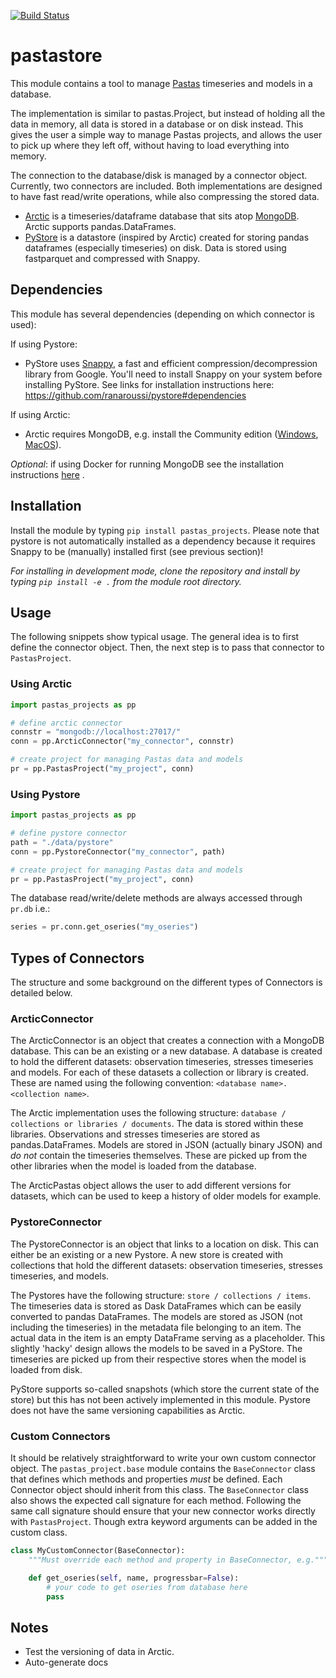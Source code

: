 [![Build Status](https://travis-ci.com/ArtesiaWater/pastas_projects.svg?branch=master)](https://travis-ci.com/ArtesiaWater/pastas_projects)

# pastastore

This module contains a tool to manage [Pastas](https://pastas.readthedocs.io/en/latest/) timeseries and models in a database.

The implementation is similar to pastas.Project, but instead of holding all the data in memory, all data is stored in a database or on disk instead. This gives the user a simple way to manage Pastas projects, and allows the user to pick up where they left off, without having to load everything into memory.

The connection to the database/disk is managed by a connector object. Currently, two connectors are included. Both implementations are designed to have fast read/write operations, while also compressing the stored data.
- [Arctic](https://arctic.readthedocs.io/en/latest/) is a timeseries/dataframe database that sits atop [MongoDB](https://www.mongodb.com). Arctic supports pandas.DataFrames.
- [PyStore](https://github.com/ranaroussi/pystore) is a datastore (inspired by Arctic) created for storing pandas dataframes (especially timeseries) on disk. Data is stored using fastparquet and compressed with Snappy.

## Dependencies
This module has several dependencies (depending on which connector is used):

If using Pystore:
- PyStore uses [Snappy](http://google.github.io/snappy/), a fast and efficient compression/decompression library from Google. You'll need to install Snappy on your system before installing PyStore. See links for installation instructions here: https://github.com/ranaroussi/pystore#dependencies

If using Arctic:
- Arctic requires MongoDB, e.g. install the Community edition ([Windows](https://fastdl.mongodb.org/win32/mongodb-win32-x86_64-2012plus-4.2.1-signed.msi), [MacOS](https://fastdl.mongodb.org/osx/mongodb-macos-x86_64-4.2.1.tgz)).

*Optional*: if using Docker for running MongoDB see the installation instructions [here]() .

## Installation
Install the module by typing `pip install pastas_projects`. Please note that pystore is not automatically installed as a dependency because it requires Snappy to be (manually) installed first (see previous section)!

_For installing in development mode, clone the repository and install by typing `pip install -e .` from the module root directory._

## Usage
The following snippets show typical usage. The general idea is to first define the connector object. Then, the next step is to pass that connector to `PastasProject`.

### Using Arctic

```python
import pastas_projects as pp

# define arctic connector
connstr = "mongodb://localhost:27017/"
conn = pp.ArcticConnector("my_connector", connstr)

# create project for managing Pastas data and models
pr = pp.PastasProject("my_project", conn)
```
### Using Pystore

```python
import pastas_projects as pp

# define pystore connector
path = "./data/pystore"
conn = pp.PystoreConnector("my_connector", path)

# create project for managing Pastas data and models
pr = pp.PastasProject("my_project", conn)
```

The database read/write/delete methods are always accessed through `pr.db` i.e.:
```python
series = pr.conn.get_oseries("my_oseries")
```

## Types of Connectors

The structure and some background on the different types of Connectors is detailed below.

### ArcticConnector
The ArcticConnector is an object that creates a connection with a MongoDB database. This can be an existing or a new database. A database is created to hold the different datasets: observation timeseries, stresses timeseries and models. For each of these datasets a collection or library is created. These are named using the following convention: `<database name>.<collection name>`.

The Arctic implementation uses the following structure: `database / collections or libraries / documents`. The data is stored within these libraries. Observations and stresses timeseries are stored as pandas.DataFrames. Models are stored in JSON (actually binary JSON) and *do not* contain the timeseries themselves. These are picked up from the other libraries when the model is loaded from the database.

The ArcticPastas object allows the user to add different versions for datasets, which can be used to keep a history of older models for example.

### PystoreConnector
The PystoreConnector is an object that links to a location on disk. This can either be an existing or a new Pystore. A new store is created with collections that hold the different datasets: observation timeseries, stresses timeseries, and models.

The Pystores have the following structure: `store / collections / items`. The timeseries data is stored as Dask DataFrames which can be easily converted to pandas DataFrames. The models are stored as JSON (not including the timeseries) in the metadata file belonging to an item. The actual data in the item is an empty DataFrame serving as a placeholder. This slightly 'hacky' design allows the models to be saved in a PyStore. The timeseries are picked up from their respective stores when the model is loaded from disk.

PyStore supports so-called snapshots (which store the current state of the store) but this has not been actively implemented in this module. Pystore does not have the same versioning capabilities as Arctic.

### Custom Connectors
It should be relatively straightforward to write your own custom connector object. The
`pastas_project.base` module contains the `BaseConnector` class that defines which methods and properties _must_ be defined. Each Connector object should inherit from this class. The `BaseConnector` class also shows the expected call signature for each method. Following the same call signature should ensure that your new connector works directly with `PastasProject`. Though extra keyword arguments can be added in the custom class.

```python
class MyCustomConnector(BaseConnector):
    """Must override each method and property in BaseConnector, e.g."""

    def get_oseries(self, name, progressbar=False):
        # your code to get oseries from database here
        pass
```

## Notes
- Test the versioning of data in Arctic.
- Auto-generate docs
